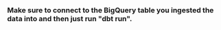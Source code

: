 ### Make sure to connect to the BigQuery table you ingested the data into and then just run "dbt run". 
